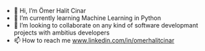 - 👋 Hi, I’m Ömer Halit Cinar 
- 🌱 I’m currently learning Machine Learning in Python
- 💞️ I’m looking to collaborate on any kind of software developmant projects with ambitius developers
- 📫 How to reach me www.linkedin.com/in/omerhalitcinar

<!---
omerhalid/omerhalid is a ✨ special ✨ repository because its `README.md` (this file) appears on your GitHub profile.
You can click the Preview link to take a look at your changes.
--->
